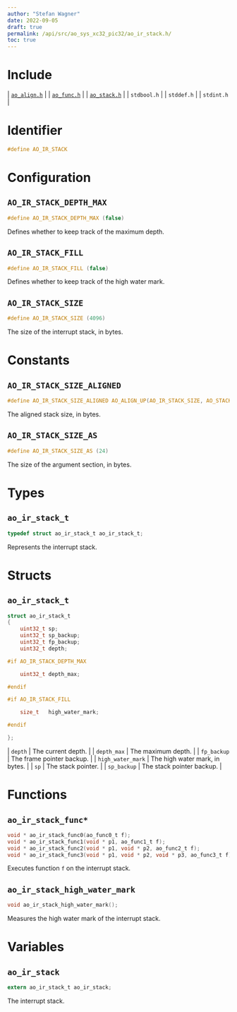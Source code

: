 ```yaml
---
author: "Stefan Wagner"
date: 2022-09-05
draft: true
permalink: /api/src/ao_sys_xc32_pic32/ao_ir_stack.h/
toc: true
---
```


# Include

| [`ao_align.h`](../ao/ao_align.h.md) |
| [`ao_func.h`](../ao/ao_func.h.md) |
| [`ao_stack.h`](ao_stack.h.md) |
| `stdbool.h` |
| `stddef.h` |
| `stdint.h` |

# Identifier

```c
#define AO_IR_STACK
```

# Configuration

## `AO_IR_STACK_DEPTH_MAX`

```c
#define AO_IR_STACK_DEPTH_MAX (false)
```

Defines whether to keep track of the maximum depth.

## `AO_IR_STACK_FILL`

```c
#define AO_IR_STACK_FILL (false)
```

Defines whether to keep track of the high water mark.

## `AO_IR_STACK_SIZE`

```c
#define AO_IR_STACK_SIZE (4096)
```

The size of the interrupt stack, in bytes.

# Constants

## `AO_IR_STACK_SIZE_ALIGNED`

```c
#define AO_IR_STACK_SIZE_ALIGNED AO_ALIGN_UP(AO_IR_STACK_SIZE, AO_STACK_ALIGN)
```

The aligned stack size, in bytes.

## `AO_IR_STACK_SIZE_AS`

```c
#define AO_IR_STACK_SIZE_AS (24)
```

The size of the argument section, in bytes.

# Types

## `ao_ir_stack_t`

```c
typedef struct ao_ir_stack_t ao_ir_stack_t;
```

Represents the interrupt stack.

# Structs

## `ao_ir_stack_t`

```c
struct ao_ir_stack_t
{
    uint32_t sp;
    uint32_t sp_backup;
    uint32_t fp_backup;
    uint32_t depth;

#if AO_IR_STACK_DEPTH_MAX

    uint32_t depth_max;

#endif

#if AO_IR_STACK_FILL

    size_t   high_water_mark;

#endif

};
```

| `depth` | The current depth. |
| `depth_max` | The maximum depth. |
| `fp_backup` | The frame pointer backup. |
| `high_water_mark` | The high water mark, in bytes. |
| `sp` | The stack pointer. |
| `sp_backup` | The stack pointer backup. |

# Functions

## `ao_ir_stack_func*`

```c
void * ao_ir_stack_func0(ao_func0_t f);
void * ao_ir_stack_func1(void * p1, ao_func1_t f);
void * ao_ir_stack_func2(void * p1, void * p2, ao_func2_t f);
void * ao_ir_stack_func3(void * p1, void * p2, void * p3, ao_func3_t f);
```

Executes function `f` on the interrupt stack.

## `ao_ir_stack_high_water_mark`

```c
void ao_ir_stack_high_water_mark();
```

Measures the high water mark of the interrupt stack.

# Variables

## `ao_ir_stack`

```c
extern ao_ir_stack_t ao_ir_stack;
```

The interrupt stack.
